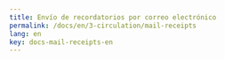 ```yaml
---
title: Envío de recordatorios por correo electrónico
permalink: /docs/en/3-circulation/mail-receipts
lang: en
key: docs-mail-receipts-en
---
```

